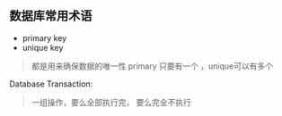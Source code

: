## 数据库常用术语
- primary key
- unique key
> 都是用来确保数据的唯一性
> primary 只要有一个 ，unique可以有多个

Database Transaction:
> 一组操作，要么全部执行完， 要么完全不执行
